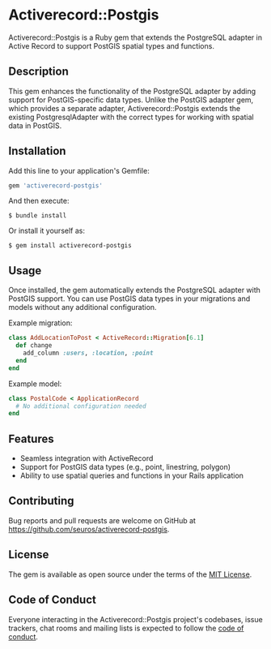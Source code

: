 # Activerecord::Postgis

Activerecord::Postgis is a Ruby gem that extends the PostgreSQL adapter in Active Record to support PostGIS spatial types and functions.

## Description

This gem enhances the functionality of the PostgreSQL adapter by adding support for PostGIS-specific data types. Unlike the PostGIS adapter gem, which provides a separate adapter, Activerecord::Postgis extends the existing PostgresqlAdapter with the correct types for working with spatial data in PostGIS.

## Installation

Add this line to your application's Gemfile:

```ruby
gem 'activerecord-postgis'
```

And then execute:

```
$ bundle install
```

Or install it yourself as:

```
$ gem install activerecord-postgis
```

## Usage

Once installed, the gem automatically extends the PostgreSQL adapter with PostGIS support. You can use PostGIS data types in your migrations and models without any additional configuration.

Example migration:

```ruby
class AddLocationToPost < ActiveRecord::Migration[6.1]
  def change
    add_column :users, :location, :point
  end
end
```

Example model:

```ruby
class PostalCode < ApplicationRecord
  # No additional configuration needed
end
```

## Features

- Seamless integration with ActiveRecord
- Support for PostGIS data types (e.g., point, linestring, polygon)
- Ability to use spatial queries and functions in your Rails application

## Contributing

Bug reports and pull requests are welcome on GitHub at https://github.com/seuros/activerecord-postgis.

## License

The gem is available as open source under the terms of the [MIT License](https://opensource.org/licenses/MIT).

## Code of Conduct

Everyone interacting in the Activerecord::Postgis project's codebases, issue trackers, chat rooms and mailing lists is expected to follow the [code of conduct](https://github.com/your_username/activerecord-postgis/blob/master/CODE_OF_CONDUCT.md).